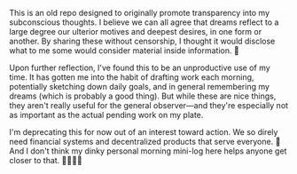 This is an old repo designed to originally promote transparency into my subconscious thoughts. I believe we can all agree that dreams reflect to a large degree our ulterior motives and deepest desires, in one form or another. By sharing these without censorship, I thought it would disclose what to me some would consider material inside information. 💜

Upon further reflection, I've found this to be an unproductive use of my time. It has gotten me into the habit of drafting work each morning, potentially sketching down daily goals, and in general remembering my dreams (which is probably a good thing). But while these are nice things, they aren't really useful for the general observer—and they're especially not as important as the actual pending work on my plate.

I'm deprecating this for now out of an interest toward action. We so direly need financial systems and decentralized products that serve everyone. 🌌 And I don't think my dinky personal morning mini-log here helps anyone get closer to that. 🫱🏼‍🫲🏽
